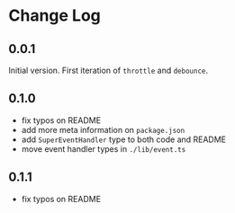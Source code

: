 # Change Log

## 0.0.1
Initial version.
First iteration of `throttle` and `debounce`.

## 0.1.0
- fix typos on README
- add more meta information on `package.json`
- add `SuperEventHandler` type to both code and README
- move event handler types in `./lib/event.ts`

## 0.1.1
- fix typos on README
